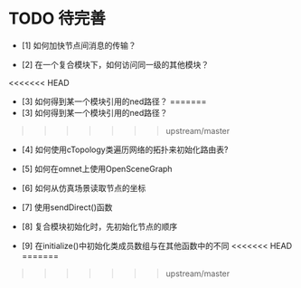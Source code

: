 # TODO 待完善 #

- [1] 如何加快节点间消息的传输？

- [2] 在一个复合模块下，如何访问同一级的其他模块？

<<<<<<< HEAD
- [3] 如何得到某一个模块引用的ned路径？
=======
- [3] 如何得到某一个模块引用的ned路径？   
>>>>>>> upstream/master

- [4] 如何使用cTopology类遍历网络的拓扑来初始化路由表?

- [5] 如何在omnet上使用OpenSceneGraph

- [6] 如何从仿真场景读取节点的坐标

- [7] 使用sendDirect()函数

- [8] 复合模块初始化时，先初始化节点的顺序

- [9] 在initialize()中初始化类成员数组与在其他函数中的不同
<<<<<<< HEAD
=======

>>>>>>> upstream/master
